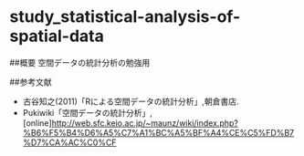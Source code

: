 # study_statistical-analysis-of-spatial-data
##概要
空間データの統計分析の勉強用

##参考文献
  - 古谷知之(2011)「Rによる空間データの統計分析」,朝倉書店.
  - Pukiwiki「空間データの統計分析」,[online]http://web.sfc.keio.ac.jp/~maunz/wiki/index.php?%B6%F5%B4%D6%A5%C7%A1%BC%A5%BF%A4%CE%C5%FD%B7%D7%CA%AC%C0%CF
